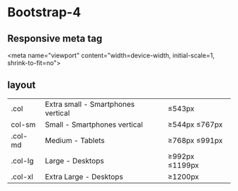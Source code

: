 # Bootstrap-4
## Responsive meta tag
\<meta name="viewport" content="width=device-width, initial-scale=1, shrink-to-fit=no">

## layout

<table>
<tr>
<td>.col</td><td>Extra small - Smartphones vertical</td>
<td>&le;543px</td>
</tr>
<tr>
<td>col-sm</td><td>Small - Smartphones vertical</td>
<td>&ge;544px &le;767px</td>
</tr>
<tr>
<td>.col-md</td><td>Medium - Tablets</td>
<td>&ge;768px &le;991px</td>
</tr>
<tr>
<td>.col-lg</td><td>Large - Desktops</td>
<td>&ge;992px &le;1199px</td>
</tr>
<tr>
<td>.col-xl</td><td>Extra Large - Desktops</td>
<td>&ge;1200px</td>
</tr>
</table>
